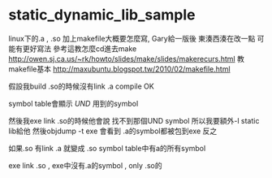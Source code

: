 # static_dynamic_lib_sample

linux下的.a , .so 加上makefile大概要怎麼寫, Gary給一版後  東湊西湊在改一點  可能有更好寫法
參考這教怎麼cd進去make
http://owen.sj.ca.us/~rk/howto/slides/make/slides/makerecurs.html 
教makefile基本
http://maxubuntu.blogspot.tw/2010/02/makefile.html




假設我build .so的時候沒有link .a
compile OK

symbol table會顯示 *UND* 用到的symbol

然後我exe link .so的時候他會說  找不到那個UND symbol
所以我要額外-l  static lib給他
然後objdump -t exe 會看到 .a的symbol都被包到exe
反之

如果.so 有link  .a  就變成
.so symbol table中有a的所有symbol

exe link .so , exe中沒有.a的symbol  , only .so的

